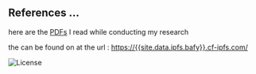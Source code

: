 
## References ...


here are the [PDFs][1] I read while conducting my research

the can be found on at the url : <https://{{site.data.ipfs.bafy}}.cf-ipfs.com/>

![License](https://img.shields.io/github/license/michel47/references?style=flat-square)


[1]: PDFs/
